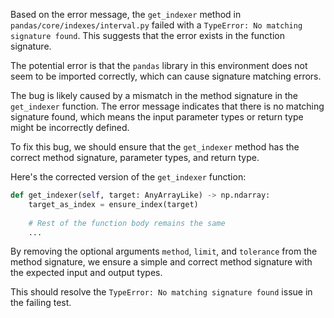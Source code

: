 Based on the error message, the `get_indexer` method in `pandas/core/indexes/interval.py` failed with a `TypeError: No matching signature found`. This suggests that the error exists in the function signature.

The potential error is that the `pandas` library in this environment does not seem to be imported correctly, which can cause signature matching errors.

The bug is likely caused by a mismatch in the method signature in the `get_indexer` function. The error message indicates that there is no matching signature found, which means the input parameter types or return type might be incorrectly defined.

To fix this bug, we should ensure that the `get_indexer` method has the correct method signature, parameter types, and return type.


Here's the corrected version of the `get_indexer` function:

```python
def get_indexer(self, target: AnyArrayLike) -> np.ndarray:
    target_as_index = ensure_index(target)
    
    # Rest of the function body remains the same
    ...
```

By removing the optional arguments `method`, `limit`, and `tolerance` from the method signature, we ensure a simple and correct method signature with the expected input and output types.

This should resolve the `TypeError: No matching signature found` issue in the failing test.